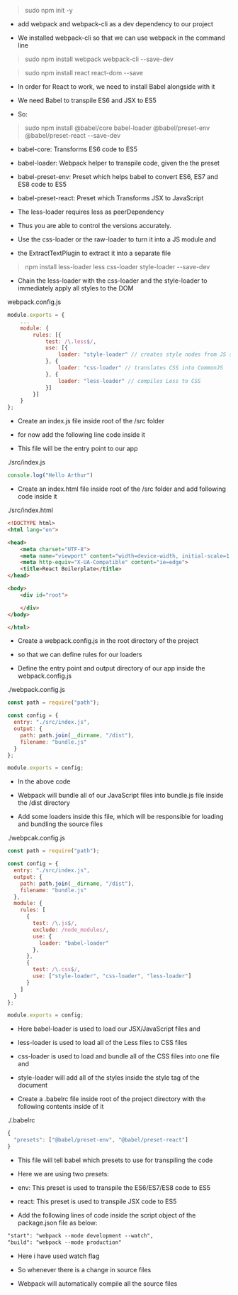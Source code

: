 
> sudo npm init -y

* add webpack and webpack-cli as a dev dependency to our project

* We installed webpack-cli so that we can use webpack in the command line

> sudo npm install webpack webpack-cli --save-dev

> sudo npm install react react-dom --save

* In order for React to work, we need to install Babel alongside with it

* We need Babel to transpile ES6 and JSX to ES5

* So:

> sudo npm install @babel/core babel-loader @babel/preset-env @babel/preset-react --save-dev

* babel-core: Transforms ES6 code to ES5

* babel-loader: Webpack helper to transpile code, given the the preset

* babel-preset-env: Preset which helps babel to convert ES6, ES7 and ES8 code to ES5

* babel-preset-react: Preset which Transforms JSX to JavaScript


* The less-loader requires less as peerDependency

* Thus you are able to control the versions accurately.

* Use the css-loader or the raw-loader to turn it into a JS module and 

* the ExtractTextPlugin to extract it into a separate file

> npm install less-loader less css-loader style-loader --save-dev

* Chain the less-loader with the css-loader and the style-loader to immediately apply all styles to the DOM

webpack.config.js
``` js
module.exports = {
    ...
    module: {
        rules: [{
            test: /\.less$/,
            use: [{
                loader: "style-loader" // creates style nodes from JS strings
            }, {
                loader: "css-loader" // translates CSS into CommonJS
            }, {
                loader: "less-loader" // compiles Less to CSS
            }]
        }]
    }
};
```

* Create an index.js file inside root of the /src folder

* for now add the following line code inside it

* This file will be the entry point to our app

./src/index.js
``` js
console.log("Hello Arthur")
```

* Create an index.html file inside root of the /src folder and add following code inside it

./src/index.html
``` html
<!DOCTYPE html>
<html lang="en">

<head>
    <meta charset="UTF-8">
    <meta name="viewport" content="width=device-width, initial-scale=1.0">
    <meta http-equiv="X-UA-Compatible" content="ie=edge">
    <title>React Boilerplate</title>
</head>

<body>
    <div id="root">

    </div>
</body>

</html>
```

* Create a webpack.config.js in the root directory of the project

* so that we can define rules for our loaders

* Define the entry point and output directory of our app inside the webpack.config.js

./webpack.config.js
``` js
const path = require("path");

const config = {
  entry: "./src/index.js",
  output: {
    path: path.join(__dirname, "/dist"),
    filename: "bundle.js"
  }
};

module.exports = config;
```

* In the above code

* Webpack will bundle all of our JavaScript files into bundle.js file inside the /dist directory

* Add some loaders inside this file, which will be responsible for loading and bundling the source files

./webpcak.config.js
``` js
const path = require("path");

const config = {
  entry: "./src/index.js",
  output: {
    path: path.join(__dirname, "/dist"),
    filename: "bundle.js"
  },
  module: {
    rules: [
      {
        test: /\.js$/,
        exclude: /node_modules/,
        use: {
          loader: "babel-loader"
        },
      },
      {
        test: /\.css$/,
        use: ["style-loader", "css-loader", "less-loader"]
      }
    ]
  }
};

module.exports = config;
```

* Here babel-loader is used to load our JSX/JavaScript files and

* less-loader is used to load all of the Less files to CSS files

* css-loader is used to load and bundle all of the CSS files into one file and 

* style-loader will add all of the styles inside the style tag of the document







* Create a .babelrc file inside root of the project directory with the following contents inside of it

./.babelrc
``` js
{
  "presets": ["@babel/preset-env", "@babel/preset-react"]
}
```

* This file will tell babel which presets to use for transpiling the code

* Here we are using two presets:

* env: This preset is used to transpile the ES6/ES7/ES8 code to ES5

* react: This preset is used to transpile JSX code to ES5

* Add the following lines of code inside the script object of the package.json file as below:


``` txt
"start": "webpack --mode development --watch",
"build": "webpack --mode production"
```

* Here i have used watch flag

* So whenever there is a change in source files

* Webpack will automatically compile all the source files